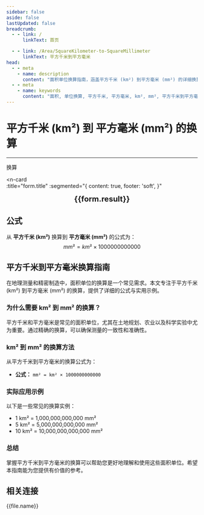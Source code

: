 ```yaml
---
sidebar: false
aside: false
lastUpdated: false
breadcrumb:
  - - link: /
      linkText: 首页

  - - link: /Area/SquareKilometer-to-SquareMillimeter
      linkText: 平方千米到平方毫米
head:
  - - meta
    - name: description
      content: "面积单位换算指南，涵盖平方千米 (km²) 到平方毫米 (mm²) 的详细换算公式与说明。"
  - - meta
    - name: keywords
      content: "面积, 单位换算, 平方千米, 平方毫米, km², mm², 平方千米到平方毫米, 面积换算指南"
---
```

# 平方千米 (km²) 到 平方毫米 (mm²) 的换算
---
<script setup>
import { onMounted, reactive, inject, ref } from 'vue'
import { NButton, NForm, NFormItem, NInput, NInputNumber, NSelect, NCard, useMessage,NGrid ,NGi } from 'naive-ui'
import { defineClientComponent } from 'vitepress'
import { Area } from '../../files';
const seoKey = [
  '平方千米转平方毫米',
  '平方毫米换算平方千米',
  '平方千米和平方毫米的换算',
  '一平方千米等于多少平方毫米',
  '平方毫米和平方千米换算',
  '平方千米单位',
  '平方毫米单位换算',
  '平方千米符号',
  '平方毫米符号',
  '平方千米换算平方毫米',
  '平方毫米和平方千米',
  '平方千米到平方毫米',
  '平方毫米到平方千米',
  '面积单位换算',
  '一平方毫米等于多少平方千米',
  '平方千米和平方毫米',
  '大面积到微小面积换算',
  '精密面积单位',
  '平方毫米换算',
  '平方千米换算',
  '面积计算',
  '面积测量单位',
  '平方毫米面积',
  '平方千米面积',
  '微小面积单位',
  '大面积单位',
  '科学实验面积',
  '精密制造面积'
]
const convert = inject('convert')

const form = reactive({
  number: null,
  result: '',
  title: '平方千米 (km²) 到 平方毫米 (mm²) 的换算',
})

const convertHandler = () => {
  if (form.number !== null && !isNaN(form.number)) {
    const convertedValue = parseFloat(form.number) * 1000000000000
    form.result = `${form.number}km² = ${convertedValue.toFixed(2)}mm²`
  } else {
    form.result = '请输入有效的数值。'
  }
}
</script>

<n-form size="large" :model="form">
  <n-form-item label="平方千米 (km²)">
    <n-input-number v-model:value="form.number" placeholder="输入平方千米" style="width: 100%" />
  </n-form-item>
  <n-form-item>
    <n-button type="info" @click="convertHandler" block>换算</n-button>
  </n-form-item>
</n-form>

<n-card  
  :title="form.title"
  :segmented="{
    content: true,
    footer: 'soft',
  }"
>
  <div  style="text-align:center;font-size:20px;">
    <strong>{{form.result}}</strong>
  </div>
    <template #footer>
    <div>
      <span v-for="item of seoKey">{{item}}，</span>
    </div>
  </template>
</n-card>

## 公式

从 **平方千米 (km²)** 换算到 **平方毫米 (mm²)** 的公式为：
$$ mm² = km² \times 1000000000000 $$

## 平方千米到平方毫米换算指南

在地理测量和精密制造中，面积单位的换算是一个常见需求。本文专注于平方千米 (km²) 到平方毫米 (mm²) 的换算，提供了详细的公式与实用示例。

### 为什么需要 km² 到 mm² 的换算？

平方千米和平方毫米是常见的面积单位，尤其在土地规划、农业以及科学实验中尤为重要。通过精确的换算，可以确保测量的一致性和准确性。

### km² 到 mm² 的换算方法

从平方千米到平方毫米的换算公式为：

- **公式：** `mm² = km² × 1000000000000`

### 实际应用示例

以下是一些常见的换算实例：

- 1 km² = 1,000,000,000,000 mm²
- 5 km² = 5,000,000,000,000 mm²
- 10 km² = 10,000,000,000,000 mm²

### 总结

掌握平方千米到平方毫米的换算可以帮助您更好地理解和使用这些面积单位。希望本指南能为您提供有价值的参考。

## 相关连接
<n-grid x-gap="12" :cols="2">
  <n-gi v-for="(file, index) in Area" :key="index">
    <n-button
      text
      tag="a"
      :href="file.path"
      type="info"
    >
      {{file.name}}
    </n-button>
  </n-gi>
</n-grid>